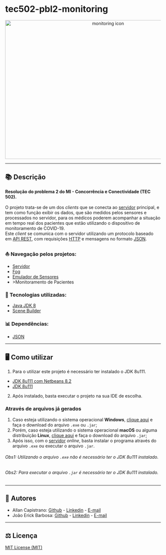 # tec502-pbl2-monitoring

<p align="center">
  <img src="https://i.imgur.com/hs6G3TG.png" alt="monitoring icon" width="650px" height="450px">
</p>

------------

## 📚 Descrição ##
**Resolução do problema 2 do MI - Concorrência e Conectividade (TEC 502).**<br/><br/>
O projeto trata-se de um dos *clients* que se conecta ao [servidor](https://github.com/AllanCapistrano/tec502-pbl2-server) principal, e tem como função exibir os dados, que são medidos pelos sensores e processados no servidor, para os médicos poderem acompanhar a situação em tempo real dos pacientes que estão utilizando o dispositivo de monitoramento de COVID-19.<br/>
Este *client* se comunica com o servidor utilizando um protocolo baseado em [API REST](https://www.redhat.com/pt-br/topics/api/what-is-a-rest-api), com requisições [HTTP](https://developer.mozilla.org/pt-BR/docs/Web/HTTP/Methods) e mensagens no formato [JSON](https://www.json.org/json-en.html).

### ⛵ Navegação pelos projetos: ###
- [Servidor](https://github.com/AllanCapistrano/tec502-pbl2-server)
- [Fog](https://github.com/AllanCapistrano/tec502-pbl2-fog)
- [Emulador de Sensores](https://github.com/JoaoErick/tec502-pbl2-emulator)
- \>Monitoramento de Pacientes

### 🔗 Tecnologias utilizadas: ### 
- [Java JDK 8](https://www.oracle.com/br/java/technologies/javase/javase-jdk8-downloads.html)
- [Scene Builder](https://gluonhq.com/products/scene-builder/)

### 📊 Dependências: ### 
- [JSON](https://www.json.org/json-en.html)

------------

## 🖥️ Como utilizar ##
1. Para o utilizar este projeto é necessário ter instalado o JDK 8u111.

- [JDK 8u111 com Netbeans 8.2](https://www.oracle.com/technetwork/java/javase/downloads/jdk-netbeans-jsp-3413139-esa.html)
- [JDK 8u111](https://www.oracle.com/br/java/technologies/javase/javase8-archive-downloads.html)

2. Após instalado, basta executar o projeto na sua IDE de escolha.

### Através de arquivos já gerados ###
1. Caso esteja utilizando o sistema operacional **Windows**, [clique aqui](https://github.com/JoaoErick/tec502-pbl2-monitoring/releases/tag/v1.0) e faça o download do arquivo `.exe` ou `.jar`;
2. Porém, caso esteja utilizando o sistema operacional **macOS** ou alguma distribuição **Linux**, [clique aqui](https://github.com/JoaoErick/tec502-pbl2-monitoring/releases/tag/v1.0) e faça o download do arquivo `.jar`;
3. Após isso, com o [servidor](https://github.com/AllanCapistrano/tec502-pbl2-server) *online*, basta instalar o programa através do arquivo `.exe` ou executar o arquivo `.jar`.

###### Obs1: Utilizando o arquivo `.exe` não é necessário ter o JDK 8u111 instalado. ######
###### Obs2: Para executar o arquivo `.jar` é necessário ter o JDK 8u111 instalado. ######

------------

## 📌 Autores ##
- Allan Capistrano: [Github](https://github.com/AllanCapistrano) - [Linkedin](https://www.linkedin.com/in/allancapistrano/) - [E-mail](https://mail.google.com/mail/u/0/?view=cm&fs=1&tf=1&source=mailto&to=asantos@ecomp.uefs.br)
- João Erick Barbosa: [Github](https://github.com/JoaoErick) - [Linkedin](https://www.linkedin.com/in/joão-erick-barbosa-9050801b0/) - [E-mail](https://mail.google.com/mail/u/0/?view=cm&fs=1&tf=1&source=mailto&to=jsilva@ecomp.uefs.br)

------------

## ⚖️ Licença ##
[MIT License (MIT)](./LICENSE)
